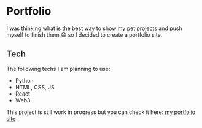 # Portfolio

I was thinking what is the best way to show my pet projects and push myself to finish them :smile: so I decided to create a portfolio site.

## Tech
The following techs I am planning to use:
- Python
- HTML, CSS, JS
- React
- Web3

This project is still work in progress but you can check it here: [my portfolio site](https://milank.xyz/)

